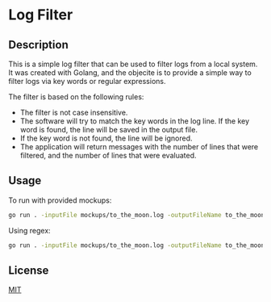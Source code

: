# Log Filter

## Description

This is a simple log filter that can be used to filter logs from a local system. It was created with Golang, and the objecite is to provide a simple way to filter logs via key words or regular expressions.

The filter is based on the following rules:

- The filter is not case insensitive.
- The software will try to match the key words in the log line. If the key word is found, the line will be saved in the output file.
- If the key word is not found, the line will be ignored.
- The application will return messages with the number of lines that were filtered, and the number of lines that were evaluated.

## Usage

To run with provided mockups:

```bash
go run . -inputFile mockups/to_the_moon.log -outputFileName to_the_moon_filtered.log -filterType string -filterDefinition launch
```

Using regex:

```bash
go run . -inputFile mockups/to_the_moon.log -outputFileName to_the_moon_filtered.log -filterType regex -filterDefinition "Apol+o"
```

## License

[MIT](LICENSE)
